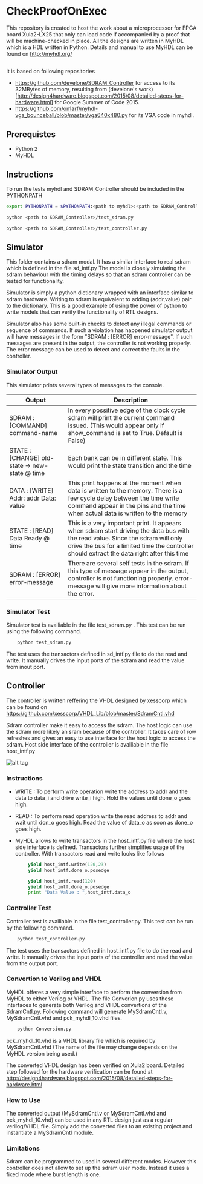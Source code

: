 # CheckProofOnExec

This repository is created to host the work about a microprocessor for FPGA board Xula2-LX25 that only can load code if accompanied by a proof that will be machine-checked in place. All the designs are written in MyHDL which is a HDL written in Python. Details and manual to use MyHDL can be found on http://myhdl.org/

## 

It is based on following repositories

* https://github.com/develone/SDRAM_Controller for access to its 32MBytes of memory, resulting from (develone's work)[http://design4hardware.blogspot.com/2015/08/detailed-steps-for-hardware.html] for Google Summer of Code 2015.
* https://github.com/on1arf/myhdl-vga_bounceball/blob/master/vga640x480.py for its VGA code in myhdl.

## Prerequistes ##

* Python 2
* MyHDL

## Instructions ##

To run the tests myhdl and SDRAM_Controller should be included in the PYTHONPATH
```bash
export PYTHONPATH = $PYTHONPATH:<path to myhdl>:<path to SDRAM_Controller>

python <path to SDRAM_Controller>/test_sdram.py

python <path to SDRAM_Controller>/test_controller.py
```
## Simulator ##

This folder contains a sdram modal. It has a similar interface to real sdram which is defined in the file sd_intf.py
The modal is closely simulating the sdram behaviour with the timing delays so that an sdram controller can be tested for functionality.

Simulator is simply a python dictionary wrapped with an interface similar to sdram hardware. Writing to sdram is equivalent to adding (addr,value) pair to the dictionary. This is a good example of using the power of python to write models that can verify the functionality of RTL designs. 

Simulator also has some built-in checks to detect any illegal commands or sequence of commands. If such a violation has happened simulator output will have messages in the form "SDRAM : [ERROR] error-message". If such messages are present in the output, the controller is not working properly. The error message can be used to detect and correct the faults in the controller.

### Simulator Output ###

This simulator prints several types of messages to the console.

| Output                                         | Description                                                                             |
|------------------------------------------------|-----------------------------------------------------------------------------------------|
|SDRAM : [COMMAND]  command-name                 | In every possitive edge of the clock cycle sdram will print the current command issued. (This would appear only if show_command is set to True. Default is False) |
|STATE : [CHANGE] old-state -> new-state @  time | Each bank can be in different state. This would print the state transition and the time |
|DATA : [WRITE] Addr: addr  Data: value          | This print happens at the moment when data is written to the memory. There is a few cycle delay between the time write command appear in the pins and the time when actual data is written to the memory |
|STATE : [READ] Data Ready @  time               | This is a very important print. It appears when sdram start driving the data bus with the read value. Since the sdram will only drive the bus for a limited time the controller should extract the data right after this time |
|SDRAM : [ERROR] error-message                   | There are several self tests in the sdram. If this type of message appear in the output, controller is not functioning properly. error-message will give more information about the error. |

### Simulator Test ###

Simulator test is availiable in the file test_sdram.py . This test can be run using the following command.
```bash
	python test_sdram.py
```
The test uses the transactors defined in sd_intf.py file to do the read and write. It manually drives the input ports of the sdram and read the value from inout port.  

## Controller ##

The controller is written reffering the VHDL designed by xesscorp which can be found on https://github.com/xesscorp/VHDL_Lib/blob/master/SdramCntl.vhd

Sdram controller make it easy to access the sdram. The host logic can use the sdram more likely an sram because of the controller. It takes care of row refreshes and gives an easy to use interface for the host logic to access the sdram. Host side interface of the controller is availiable in the file host_intf.py

![alt tag](http://1.bp.blogspot.com/-7NdtaBXzLTk/VcwHf4cldVI/AAAAAAAAAbg/9GWwOfUk1lc/s1600/controller.png)

### Instructions ###

* WRITE : To perform write operation write the address to addr and the data to data_i and drive write_i high. Hold the values until done_o goes high.
* READ  : To perform read operation write the read address to addr and wait until don_o goes high. Read the value of data_o as soon as done_o goes high. 

* MyHDL allows to write transactors in the host_intf.py file where the host side interface is defined. Transactors further simplifies usage of the controller. With transactors read and write looks like follows

```python
        yield host_intf.write(120,23)
        yield host_intf.done_o.posedge

        yield host_intf.read(120)
        yield host_intf.done_o.posedge
        print "Data Value : ",host_intf.data_o
```

### Controller Test ###

Controller test is availiable in the file test_controller.py. This test can be run by the following command.
```bash
	python test_controller.py
```
The test uses the transactors defined in host_intf.py file to do the read and write. It manually drives the input ports of the controller and read the value from the output port.

### Convertion to Verilog and VHDL ###

MyHDL offeres a very simple interface to perform the conversion from MyHDL to either Verilog or VHDL. The file Converion.py uses these interfaces to generate both Verilog and VHDL convertions of the SdramCntl.py. Following command will generate MySdramCntl.v, MySdramCntl.vhd and pck_myhdl_10.vhd files.
```bash
	python Conversion.py
```
pck_myhdl_10.vhd is a VHDL library file which is required by MySdramCntl.vhd (The name of the file may change depends on the MyHDL version being used.)

The converted VHDL design has been verified on Xula2 board. Detailed step followed for the hardware verification can be found at http://design4hardware.blogspot.com/2015/08/detailed-steps-for-hardware.html

### How to Use ###

The converted output (MySdramCntl.v or MySdramCntl.vhd and pck_myhdl_10.vhd) can be used in any RTL design just as a regular verilog/VHDL file. Simply add the converted files to an existing project and instantiate a MySdramCntl module.

### Limitations ###

Sdram can be programmed to used in several different modes. However this controller does not allow to set up the sdram user mode. Instead it uses a fixed mode where burst length is one.
